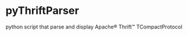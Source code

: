 pyThriftParser
==============

python script that parse and display Apache® Thrift™ TCompactProtocol
